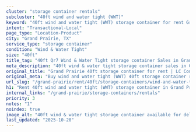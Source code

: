```yaml
---
cluster: "storage container rentals"
subcluster: "40ft wind and water tight (WWT)"
keyword: "40ft wind and water tight (WWT) storage container for rent Grand Prairie, TX"
intent: "Transactional-Local"
page_type: "Location-Product"
city: "Grand Prairie, TX"
service_type: "storage container"
condition: "Wind & Water Tight"
size: "40ft"
title_tag: "40ft Qr7 Wind & Water Tight storage container Sales in Grand Prairie | LC Container"
meta_description: "40ft wind & water tight storage container sales in Grand Prairie. Fast delivery, competitive pricing. Serving storage containers area. Quote ID: SIE. Call (214) 524-4168 for your free quote today."
original_title: "Grand Prairie 40ft storage container for rent | LC Container"
original_meta: "Buy wind and water tight (WWT) 40ft storage container rent with local delivery in Grand Prairie, TX. LC Container — local Since 2003. Request a fast quote today."
url_slug: "/grand-prairie/rent/40ft/storage-containers/wind-and-water-tight-wwt"
h1: "Rent 40ft wind and water tight (WWT) storage container in Grand Prairie"
internal_links: "/grand-prairie/storage-containers/rentals"
priority: 3
notes: "1"
noindex: true
image_alt: "40ft wind & water tight storage container available for delivery in Grand Prairie"
last_updated: "2025-10-20"
---
```


<!-- TODO: Add unique city/inventory copy, images, and internal links here. -->
